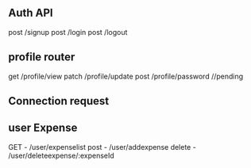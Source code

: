 ## Auth API

post /signup
post /login
post /logout

## profile router

get /profile/view
patch /profile/update
post /profile/password //pending

## Connection request

## user Expense 

GET - /user/expenselist
post - /user/addexpense
delete - /user/deleteexpense/:expenseId


